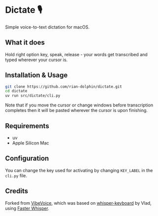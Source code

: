 # Dictate 🎙️

Simple voice-to-text dictation for macOS.

## What it does

Hold right option key, speak, release - your words get transcribed and typed wherever your cursor is.

## Installation & Usage

```bash
git clone https://github.com/rian-dolphin/dictate.git
cd dictate
uv run src/dictate/cli.py
```

Note that if you move the cursor or change windows before transcription completes then it will be pasted wherever the cursor is upon finishing.

## Requirements

- uv
- Apple Silicon Mac

## Configuration

You can change the key used for activating by changing `KEY_LABEL` in the `cli.py` file.

## Credits

Forked from [VibeVoice](https://github.com/mpaepper/vibevoice), which was based on [whisper-keyboard](https://github.com/vlad-ds/whisper-keyboard) by Vlad, using [Faster Whisper](https://github.com/guillaumekln/faster-whisper).